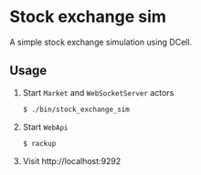 # Stock exchange sim

A simple stock exchange simulation using DCell.

## Usage

1. Start `Market` and `WebSocketServer` actors

   ```sh
   $ ./bin/stock_exchange_sim
   ```

1. Start `WebApi`

   ```sh
   $ rackup
   ```

1. Visit http://localhost:9292